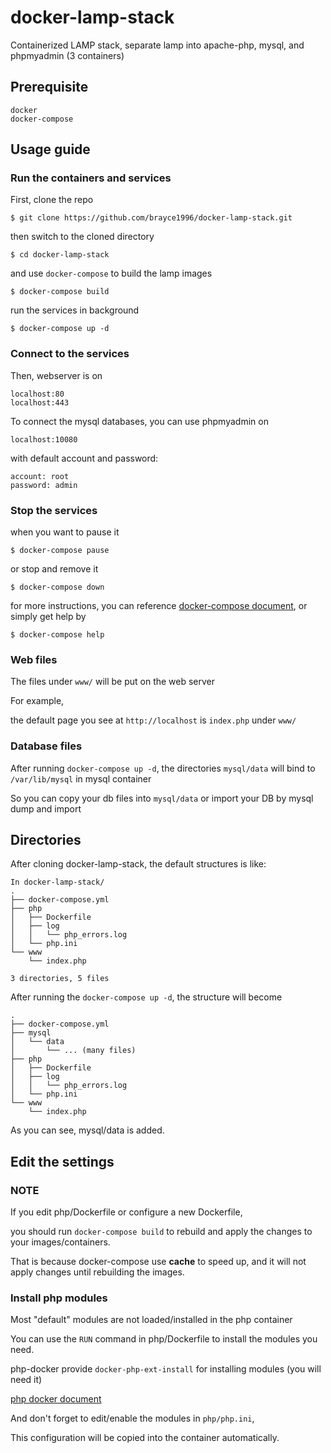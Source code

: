 # docker-lamp-stack
Containerized LAMP stack, separate lamp into apache-php, mysql, and phpmyadmin (3 containers)

## Prerequisite
```
docker
docker-compose
```

## Usage guide

### Run the containers and services
First, clone the repo
```
$ git clone https://github.com/brayce1996/docker-lamp-stack.git
```

then switch to the cloned directory
```
$ cd docker-lamp-stack
```

and use `docker-compose` to build the lamp images
```
$ docker-compose build
```

run the services in background
```
$ docker-compose up -d
```

### Connect to the services
Then, webserver is on 
```
localhost:80
localhost:443
```

To connect the mysql databases, you can use phpmyadmin on
```
localhost:10080
```
with default account and password:
```
account: root
password: admin
```

### Stop the services
when you want to pause it
```
$ docker-compose pause
```
or stop and remove it
```
$ docker-compose down
```

for more instructions, you can reference [docker-compose document](https://docs.docker.com/compose/reference/overview/), or simply get help by
```
$ docker-compose help
```

### Web files
The files under `www/` will be put on the web server

For example,

the default page you see at `http://localhost` is `index.php` under `www/`

### Database files
After running `docker-compose up -d`,
the directories `mysql/data` will bind to `/var/lib/mysql` in mysql container

So you can copy your db files into `mysql/data`
or import your DB by mysql dump and import

## Directories
After cloning docker-lamp-stack, the default structures is like:
```
In docker-lamp-stack/
.
├── docker-compose.yml
├── php
│   ├── Dockerfile
│   ├── log
│   │   └── php_errors.log
│   └── php.ini
└── www
    └── index.php

3 directories, 5 files

```

After running the `docker-compose up -d`, the structure will become
```
.
├── docker-compose.yml
├── mysql
│   └── data 
│       └── ... (many files)
├── php
│   ├── Dockerfile
│   ├── log
│   │   └── php_errors.log
│   └── php.ini
└── www
    └── index.php
```
As you can see, mysql/data is added.

## Edit the settings
### NOTE
If you edit php/Dockerfile or configure a new Dockerfile,

you should run `docker-compose build` to rebuild and apply the changes to your images/containers.

That is because docker-compose use **cache** to speed up, and it will not apply changes until rebuilding the images.

### Install php modules
Most "default" modules are not loaded/installed in the php container

You can use the `RUN` command in php/Dockerfile to install the modules you need.

php-docker provide `docker-php-ext-install` for installing modules (you will need it)

[php docker document](https://hub.docker.com/_/php)

And don't forget to edit/enable the modules in `php/php.ini`,

This configuration will be copied into the container automatically.

